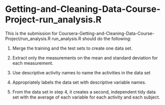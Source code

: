 # Getting-and-Cleaning-Data-Course-Project-run_analysis.R
This is the submission for Coursera-Getting-and-Cleaning-Data-Course-Project/run_analysis.R
run_analysis.R should do the following:

1) Merge the training and the test sets to create one data set.

2) Extract only the measurements on the mean and standard deviation for each measurement.

3) Use descriptive activity names to name the activities in the data set

4) Appropriately labels the data set with descriptive variable names.

5) From the data set in step 4, it creates a second, independent tidy data set with the average of each variable for each activity and each subject.

